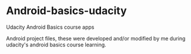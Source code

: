 # Android-basics-udacity
Udacity Android Basics course apps

Android project files, these were developed and/or modified by me during udacity's android basics course learning. 
